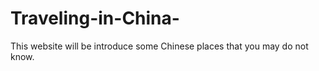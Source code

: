 # Traveling-in-China-
This website will be introduce some Chinese places that  you may do not know. 
